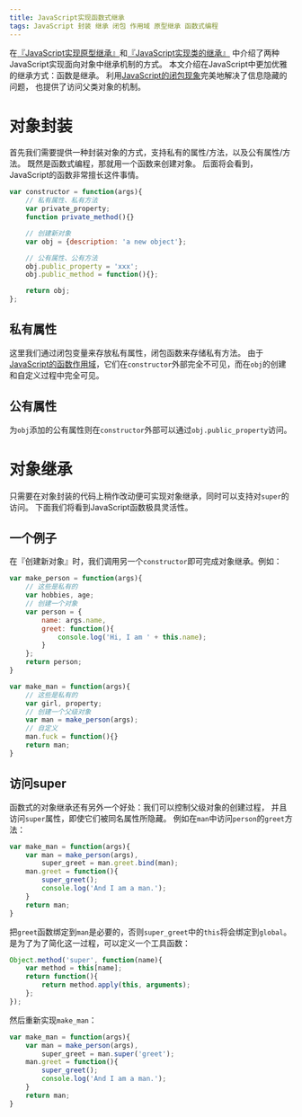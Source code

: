 ```yaml
---
title: JavaScript实现函数式继承
tags: JavaScript 封装 继承 闭包 作用域 原型继承 函数式编程
---
```


在[『JavaScript实现原型继承』][proto]和[『JavaScript实现类的继承』][class]
中介绍了两种JavaScript实现面向对象中继承机制的方式。
本文介绍在JavaScript中更加优雅的继承方式：函数是继承。
利用[JavaScript的闭包现象][closure]完美地解决了信息隐藏的问题，
也提供了访问父类对象的机制。

<!--more-->

# 对象封装

首先我们需要提供一种封装对象的方式，支持私有的属性/方法，以及公有属性/方法。
既然是函数式编程，那就用一个函数来创建对象。
后面将会看到，JavaScript的函数非常擅长这件事情。

```javascript
var constructor = function(args){
    // 私有属性、私有方法
    var private_property;
    function private_method(){}

    // 创建新对象
    var obj = {description: 'a new object'};

    // 公有属性、公有方法
    obj.public_property = 'xxx';
    obj.public_method = function(){};

    return obj;
};
```

## 私有属性

这里我们通过闭包变量来存放私有属性，闭包函数来存储私有方法。
由于[JavaScript的函数作用域][closure]，它们在`constructor`外部完全不可见，而在`obj`的创建和自定义过程中完全可见。

## 公有属性

为`obj`添加的公有属性则在`constructor`外部可以通过`obj.public_property`访问。

# 对象继承

只需要在对象封装的代码上稍作改动便可实现对象继承，同时可以支持对`super`的访问。
下面我们将看到JavaScript函数极具灵活性。

## 一个例子

在『创建新对象』时，我们调用另一个`constructor`即可完成对象继承。例如：

```javascript
var make_person = function(args){
    // 这些是私有的
    var hobbies, age;
    // 创建一个对象
    var person = {
        name: args.name,
        greet: function(){ 
            console.log('Hi, I am ' + this.name);
        }
    };
    return person;
}

var make_man = function(args){
    // 这些是私有的
    var girl, property;
    // 创建一个父级对象
    var man = make_person(args);
    // 自定义
    man.fuck = function(){}
    return man;
}
```

## 访问super

函数式的对象继承还有另外一个好处：我们可以控制父级对象的创建过程，
并且访问`super`属性，即使它们被同名属性所隐藏。
例如在`man`中访问`person`的`greet`方法：

```javascript
var make_man = function(args){
    var man = make_person(args),
        super_greet = man.greet.bind(man);
    man.greet = function(){
        super_greet();
        console.log('And I am a man.');
    }
    return man;
}
```

把`greet`函数绑定到`man`是必要的，否则`super_greet`中的`this`将会绑定到`global`。
是为了为了简化这一过程，可以定义一个工具函数：

```javascript
Object.method('super', function(name){
    var method = this[name];
    return function(){
        return method.apply(this, arguments);
    };
});
```

然后重新实现`make_man`：

```javascript
var make_man = function(args){
    var man = make_person(args),
        super_greet = man.super('greet');
    man.greet = function(){
        super_greet();
        console.log('And I am a man.');
    }
    return man;
}
```

[closure]: /2016/02/05/js-scope.html
[proto]: /2016/02/17/js-prototypal-inheritance.html
[class]: /2016/02/15/js-classical-inheritance.html

